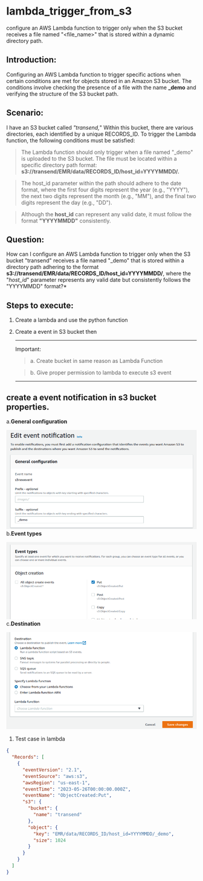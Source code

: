# lambda_trigger_from_s3
configure an AWS Lambda function to trigger only when the S3 bucket receives a file named "&lt;file_name>" that is stored within a dynamic directory path.

## Introduction:
Configuring an AWS Lambda function to trigger specific actions when certain conditions are met for objects stored in an Amazon S3 bucket. The conditions involve checking the presence of a file with the name **_demo** and verifying the structure of the S3 bucket path.

## Scenario:
I have an S3 bucket called *"transend,*" Within this bucket, there are various directories, each identified by a unique RECORDS_ID. To trigger the Lambda function, the following conditions must be satisfied:

>The Lambda function should only trigger when a file named "_demo" is uploaded to the S3 bucket.
The file must be located within a specific directory path format: **s3://transend/EMR/data/RECORDS_ID/host_id=YYYYMMDD/.**

>The host_id parameter within the path should adhere to the date format, where the first four digits represent the year (e.g., "YYYY"), the next two digits represent the month (e.g., "MM"), and the final two digits represent the day (e.g., "DD").

>Although the **host_id** can represent any valid date, it must follow the format **"YYYYMMDD"** consistently.

## Question:
How can I configure an AWS Lambda function to trigger only when the S3 bucket "transend" receives a file named "_demo" that is stored within a directory path adhering to the format **s3://transend/EMR/data/RECORDS_ID/host_id=YYYYMMDD/**, where the "*host_id*" parameter represents any valid date but consistently follows the "YYYYMMDD" format?*

## Steps to execute:

1. Create a lambda and use the python function
2. Create a event in S3 bucket then

   ----------------------------------

   Important:
   > a. Create bucket in same reason as Lambda Function
   
   > b. Give proper permission to lambda to execute s3 event

   -----------------------------------

## create a event notification in s3 bucket properties. 
a.**General configuration**

   ![alt text](https://github.com/piyushanand3/lambda_trigger_from_s3/blob/main/Screenshot%20from%202023-06-02%2013-19-27.png?raw=true)
b.**Event types**

   ![alt text](https://github.com/piyushanand3/lambda_trigger_from_s3/blob/main/Screenshot%20from%202023-06-02%2013-19-44.png?raw=true)
c.**Destination**

   ![alt text](https://github.com/piyushanand3/lambda_trigger_from_s3/blob/main/Screenshot%20from%202023-06-02%2013-20-31.png?raw=true)

1. Test case in lambda
```json
{
  "Records": [
    {
      "eventVersion": "2.1",
      "eventSource": "aws:s3",
      "awsRegion": "us-east-1",
      "eventTime": "2023-05-26T00:00:00.000Z",
      "eventName": "ObjectCreated:Put",
      "s3": {
        "bucket": {
          "name": "transend"
        },
        "object": {
          "key": "EMR/data/RECORDS_ID/host_id=YYYYMMDD/_demo",
          "size": 1024
        }
      }
    }
  ]
}
```